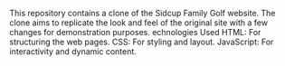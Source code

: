 This repository contains a clone of the Sidcup Family Golf website. 
The clone aims to replicate the look and feel of the original site with a few changes for demonstration purposes.
echnologies Used
HTML: For structuring the web pages.
CSS: For styling and layout.
JavaScript: For interactivity and dynamic content.
